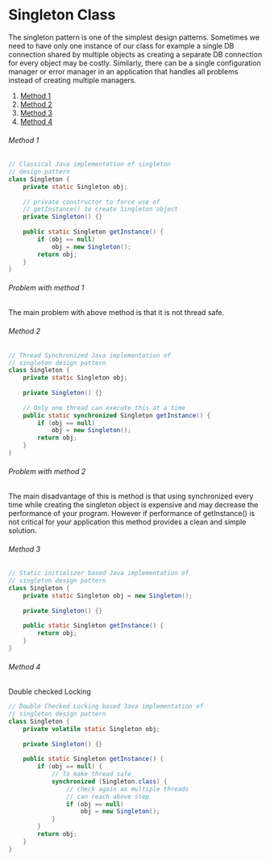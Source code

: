 

# Singleton Class

The singleton pattern is one of the simplest design patterns. Sometimes we need to have only one instance of our class for example a single DB connection shared by multiple objects as creating a separate DB connection for every object may be costly. Similarly, there can be a single configuration manager or error manager in an application that handles all problems instead of creating multiple managers.

1. [Method 1](#method-1)
2. [Method 2](#method-2)
3. [Method 3](#method-3)
4. [Method 4](#method-4)

###### Method 1

```java
// Classical Java implementation of singleton  
// design pattern 
class Singleton { 
    private static Singleton obj; 
 
    // private constructor to force use of 
    // getInstance() to create Singleton object 
    private Singleton() {} 
 
    public static Singleton getInstance() { 
        if (obj == null) 
            obj = new Singleton(); 
        return obj; 
    } 
}
```

###### Problem with method 1

The main problem with above method is that it is not thread safe.



###### Method 2

```java
// Thread Synchronized Java implementation of  
// singleton design pattern 
class Singleton {     
    private static Singleton obj; 
 
    private Singleton() {} 
 
    // Only one thread can execute this at a time 
    public static synchronized Singleton getInstance() { 
        if (obj == null) 
            obj = new Singleton(); 
        return obj; 
    } 
} 
```

###### Problem with method 2

The main disadvantage of this is method is that using synchronized every time while creating the singleton object is expensive and may decrease the performance of your program. However if performance of getInstance() is not critical for your application this method provides a clean and simple solution.



###### Method 3

```java
// Static initializer based Java implementation of 
// singleton design pattern 
class Singleton { 
    private static Singleton obj = new Singleton(); 
 
    private Singleton() {} 
 
    public static Singleton getInstance() { 
        return obj; 
    } 
} 
```



###### Method 4

Double checked Locking

```java
// Double Checked Locking based Java implementation of 
// singleton design pattern 
class Singleton { 
    private volatile static Singleton obj; 
 
    private Singleton() {} 
 
    public static Singleton getInstance() { 
        if (obj == null) { 
            // To make thread safe 
            synchronized (Singleton.class) { 
                // check again as multiple threads 
                // can reach above step 
                if (obj == null) 
                    obj = new Singleton(); 
            } 
        } 
        return obj; 
    } 
}
```